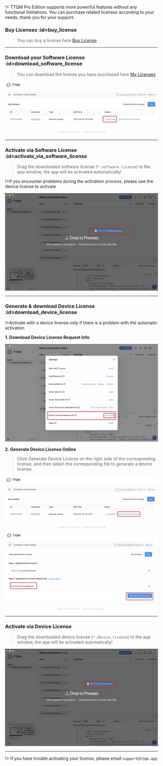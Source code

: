 !> TTQM Pro Edition supports more powerful features without any functional limitations. You can purchase related licenses according to your needs, thank you for your support.

### Buy Licenses :id=buy_license

> You can buy a license here [Buy License](https://ttqm.app/license/buy)

---

### Download your Software License :id=download_software_license

> You can download the license you have purchased here [My Licenses](https://ttqm.app/license/myLicense)

![1](_media/license/1.jpg ':size=800')

---

### Activate via Software License :id=activate_via_software_license

> Drag the downloaded software license (`*.software.license`) to the app window, the app will be activated automatically!

!>If you encounter problems during the activation process, please use the device license to activate

![1](_media/license/2.jpg ':size=800')

---

### Generate & download Device License :id=download_device_license

!>Activate with a device license only if there is a problem with the automatic activation

**1. Download Device License Request Info**

![1](_media/license/3.jpg ':size=800')

**2. Generate Device License Online**

> Click Generate Device License on the right side of the corresponding license, and then select the corresponding file to generate a device license.

![1](_media/license/4.jpg ':size=800')
![1](_media/license/5.jpg ':size=800')

---

### Activate via Device License

> Drag the downloaded device license (`*.device.license`) to the app window, the app will be activated automatically!

![1](_media/license/6.jpg ':size=800')

---

!> If you have trouble activating your license, please email `support@ttqm.app`

